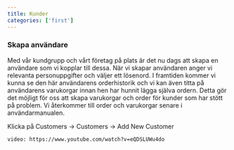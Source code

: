 ```yaml
---
title: Kunder
categories: ['first']
---
```

### Skapa användare

Med vår kundgrupp och vårt företag på plats är det nu dags att skapa en användare som vi kopplar till dessa. När vi skapar användaren anger vi relevanta personuppgifter och väljer ett lösenord. I framtiden kommer vi kunna se den här användarens orderhistorik och vi kan även titta på användarens varukorgar innan hen har hunnit lägga själva ordern. Detta gör det möjligt för oss att skapa varukorgar och order för kunder som har stött på problem. Vi återkommer till order och varukorgar senare i användarmanualen.  

Klicka på Customers -> Customers -> Add New Customer  

`video: https://www.youtube.com/watch?v=eQDSLUWu4do`
